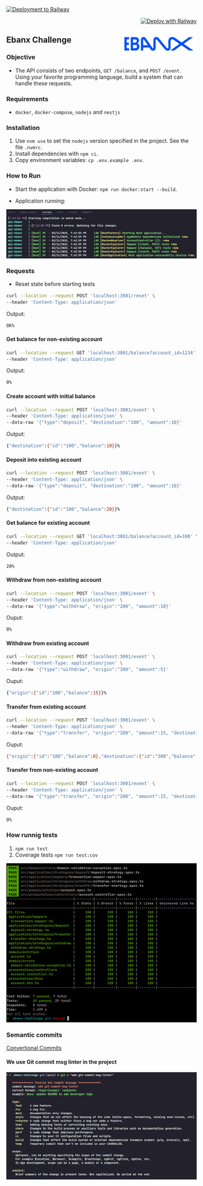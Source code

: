 [![Deployment to Railway](https://github.com/williamkoller/challenge-ebanx/actions/workflows/deployment.yml/badge.svg)](https://github.com/williamkoller/challenge-ebanx/actions/workflows/deployment.yml)

<p align="right">
  <a href="https://railway.app">
    <img src="https://railway.app/button.svg" alt="Deploy with Railway">
  </a>
</p>

<img src="/images/log-ebanx.png" alt="Ebanx" title="Ebanx" height="80" width="200" align="right"/>

## Ebanx Challenge

### Objective

- The API consists of two endpoints, `GET /balance`, and `POST /event`. Using your favorite programming language, build a system that can handle these requests.

### Requirements

- `docker`, `docker-compose`, `nodejs` and `nestjs`

### Installation

1. Use `nvm use` to set the `nodejs` version specified in the project. See the file `.nvmrc`.
2. Install dependencies with `npm ci`.
3. Copy environment variables: `cp .env.example .env`.

### How to Run

- Start the application with Docker: `npm run docker:start --build`.

- Application running:

<img src="/images/terminal.png" alt="Terminal" title="Terminal" align="center"/>

### Requests

- Reset state before starting tests

```bash
curl --location --request POST 'localhost:3001/reset' \
--header 'Content-Type: application/json'
```

Output:

```bash
OK%
```

#### Get balance for non-existing account

```bash
curl --location --request GET 'localhost:3001/balance?account_id=1234' \
--header 'Content-Type: application/json'
```

Output:

```bash
0%
```

#### Create account with initial balance

```bash
curl --location --request POST 'localhost:3001/event' \
--header 'Content-Type: application/json' \
--data-raw '{"type":"deposit", "destination":"100", "amount":10}'
```

Output:

```bash
{"destination":{"id":"100","balance":10}}%
```

#### Deposit into existing account

```bash
curl --location --request POST 'localhost:3001/event' \
--header 'Content-Type: application/json' \
--data-raw '{"type":"deposit", "destination":"100", "amount":10}'
```

Output:

```bash
{"destination":{"id":"100","balance":20}}%
```

#### Get balance for existing account

```bash
curl --location --request GET 'localhost:3001/balance?account_id=100' \
--header 'Content-Type: application/json'
```

Output:

```bash
20%
```

#### Withdraw from non-existing account

```bash
curl --location --request POST 'localhost:3001/event' \
--header 'Content-Type: application/json' \
--data-raw '{"type":"withdraw", "origin":"200", "amount":10}'
```

Ouput:

```bash
0%
```

#### Withdraw from existing account

```bash
curl --location --request POST 'localhost:3001/event' \
--header 'Content-Type: application/json' \
--data-raw '{"type":"withdraw", "origin":"100", "amount":5}'
```

Ouput:

```bash
{"origin":{"id":"100","balance":15}}%
```

#### Transfer from existing account

```bash
curl --location --request POST 'localhost:3001/event' \
--header 'Content-Type: application/json' \
--data-raw '{"type":"transfer", "origin":"100", "amount":15, "destination":"300"}'
```

Ouput:

```bash
{"origin":{"id":"100","balance":0},"destination":{"id":"300","balance":15}}%
```

#### Transfer from non-existing account

```bash
curl --location --request POST 'localhost:3001/event' \
--header 'Content-Type: application/json' \
--data-raw '{"type":"transfer", "origin":"200", "amount":15, "destination":"300"}'
```

Ouput:

```bash
0%
```

### How runnig tests

1. `npm run test`
2. Coverage tests `npm run test:cov`

<img src="/images/tests.png" alt="Tests" title="Tests" align="center"/>

### Semantic commits

[Convertional Commits](https://www.conventionalcommits.org/en/v1.0.0/)

#### We use Git commit msg linter in the project

<img src="/images/git-commit-msg-linter.png" alt="Git commit Msg Linter" title="Git commit Msg Linter" align="center"/>
